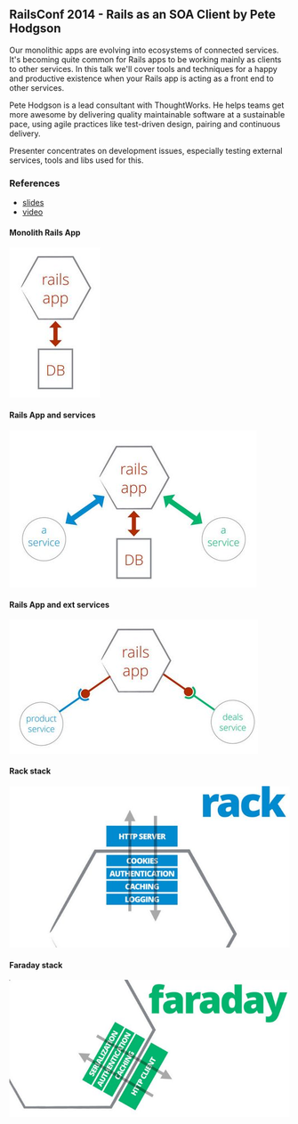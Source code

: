 ## RailsConf 2014 - Rails as an SOA Client by Pete Hodgson

Our monolithic apps are evolving into ecosystems of connected services. It's becoming quite common for Rails apps to be working mainly as clients to other services. In this talk we'll cover tools and techniques for a happy and productive existence when your Rails app is acting as a front end to other services.

Pete Hodgson is a lead consultant with ThoughtWorks. He helps teams get more awesome by delivering quality maintainable software at a sustainable pace, using agile practices like test-driven design, pairing and continuous delivery.


Presenter concentrates on development issues, especially testing external services, tools and libs used for this.

### References

- [slides](https://speakerdeck.com/phodgson/railsconf2014)
- [video](https://www.youtube.com/watch?v=CzF3g_JM1YQ)

#### Monolith Rails App
![](images/rails-as-an-soa-client-by-pete-hodgson/pic1.jpg)


#### Rails App and services
![pic2.jpg](images/rails-as-an-soa-client-by-pete-hodgson/pic2.jpg)

#### Rails App and ext services
![pic3.jpg](images/rails-as-an-soa-client-by-pete-hodgson/pic3.jpg)

#### Rack stack
![pic4.jpg](images/rails-as-an-soa-client-by-pete-hodgson/pic4.jpg)

#### Faraday stack
![pic5.jpg](images/rails-as-an-soa-client-by-pete-hodgson/pic5.jpg)
